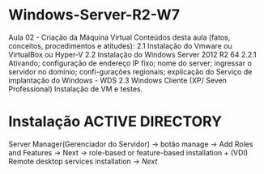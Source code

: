 # Windows-Server-R2-W7
Aula 02 - Criação da Máquina Virtual Conteúdos desta aula (fatos, conceitos, procedimentos e atitudes): 2.1 Instalação do Vmware ou VirtualBox ou Hyper-V 2.2 Instalação do Windows Server 2012 R2 64 2.2.1 Ativando; configuração de endereço IP fixo; nome do server; ingressar o servidor no domínio; confi-gurações regionais; explicação do Serviço de implantação do Windows - WDS 2.3 Windows Cliente (XP/ Seven Professional) Instalação de VM e testes.

# Instalação ACTIVE DIRECTORY
Server Manager(Gerenciador do Servidor) -> botão manage -> Add Roles and Features -> Next -> role-based or feature-based installation + (VDI) Remote desktop services installation -> *Next*




